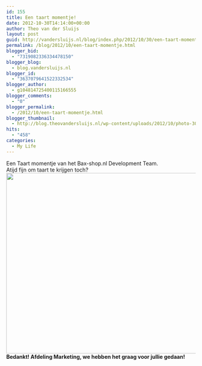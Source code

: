 ```yaml
---
id: 155
title: Een taart momentje!
date: 2012-10-30T14:14:00+00:00
author: Theo van der Sluijs
layout: post
guid: http://vandersluijs.nl/blog/index.php/2012/10/30/een-taart-momentje/
permalink: /blog/2012/10/een-taart-momentje.html
blogger_bid:
  - "7319082336334478150"
blogger_blog:
  - blog.vandersluijs.nl
blogger_id:
  - "3637079641522332534"
blogger_author:
  - g104814725400115166555
blogger_comments:
  - "0"
blogger_permalink:
  - /2012/10/een-taart-momentje.html
blogger_thumbnail:
  - http://blog.theovandersluijs.nl/wp-content/uploads/2012/10/photo-300x225.jpg
hits:
  - "458"
categories:
  - My Life
---
```

<div>
  Een Taart momentje van het Bax-shop.nl Development Team.
</div>

<div>
</div>

<div>
  Atijd fijn om taart te krijgen toch?
</div>

<div>
  <a href="https://vandersluijs.nl/wp-content/uploads/2012/10/photo.jpg"><img border="0" height="480" src="https://vandersluijs.nl/wp-content/uploads/2012/10/photo-300x225.jpg" width="640" /></a>
</div>

<div>
  <b>Bedankt! Afdeling Marketing, we hebben het graag voor jullie gedaan!</b>
</div>